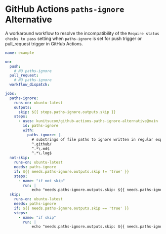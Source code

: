 # GitHub Actions `paths-ignore` Alternative

A workaround workflow to resolve the incompatibility of the `Require status checks to pass` setting when `paths-ignore` is set for push trigger or pull_request trigger in GitHub Actions.

```yml
name: example

on:
  push:
    # NO paths-ignore
  pull_request:
    # NO paths-ignore
  workflow_dispatch:

jobs:
  paths-ignore:
    runs-on: ubuntu-latest
    outputs:
      skip: ${{ steps.paths-ignore.outputs.skip }}
    steps:
      - uses: kunitsucom/github-actions-paths-ignore-alternative@main
        id: paths-ignore
        with:
          paths-ignore: |-
            # substrings of file paths to ignore written in regular expressions
            ^.github/
            ^.*\.md$
            ^.*\.log$
  not-skip:
    runs-on: ubuntu-latest
    needs: paths-ignore
    if: ${{ needs.paths-ignore.outputs.skip != 'true' }}
    steps:
      - name: "if not skip"
        run: |
            echo "needs.paths-ignore.outputs.skip: ${{ needs.paths-ignore.outputs.skip }}"
  skip:
    runs-on: ubuntu-latest
    needs: paths-ignore
    if: ${{ needs.paths-ignore.outputs.skip == 'true' }}
    steps:
      - name: "if skip"
        run: |
            echo "needs.paths-ignore.outputs.skip: ${{ needs.paths-ignore.outputs.skip }}"
```
